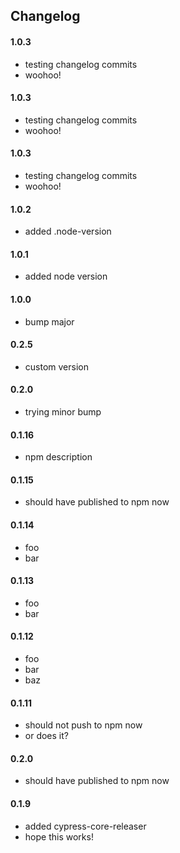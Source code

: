 

## Changelog

#### 1.0.3
- testing changelog commits
- woohoo!

#### 1.0.3
- testing changelog commits
- woohoo!

#### 1.0.3
- testing changelog commits
- woohoo!

#### 1.0.2
- added .node-version

#### 1.0.1
- added node version

#### 1.0.0
- bump major

#### 0.2.5
- custom version

#### 0.2.0
- trying minor bump

#### 0.1.16
- npm description

#### 0.1.15
- should have published to npm now

#### 0.1.14
- foo
- bar

#### 0.1.13
- foo
- bar

#### 0.1.12
- foo
- bar
- baz

#### 0.1.11
- should not push to npm now
- or does it?

#### 0.2.0
- should have published to npm now

#### 0.1.9
- added cypress-core-releaser
- hope this works!
